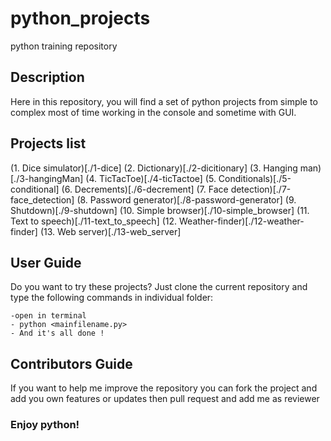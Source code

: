 # python_projects
python training repository

## Description

 Here in this repository, you will find a set of python projects from simple to complex 
 most of time working in the console and sometime with GUI.
 
 ## Projects list
 
 (1. Dice simulator)[./1-dice]
 (2. Dictionary)[./2-dicitionary]
 (3. Hanging man)[./3-hangingMan]
 (4. TicTacToe)[./4-ticTactoe]
 (5. Conditionals)[./5-conditional]
 (6. Decrements)[./6-decrement]
 (7. Face detection)[./7-face_detection]
 (8. Password generator)[./8-password-generator]
 (9. Shutdown)[./9-shutdown]
 (10. Simple browser)[./10-simple_browser]
 (11. Text to speech)[./11-text_to_speech]
 (12. Weather-finder)[./12-weather-finder]
 (13. Web server)[./13-web_server] 
 
 ## User Guide 
 
   Do you want to try these projects? Just clone the current repository and type the following commands in individual folder:
   
    -open in terminal
    - python <mainfilename.py>
    - And it's all done ! 
## Contributors Guide

  If you want to help me improve the repository you can fork the project and add you own features or updates then pull request and add me as reviewer
  
### Enjoy python! 
